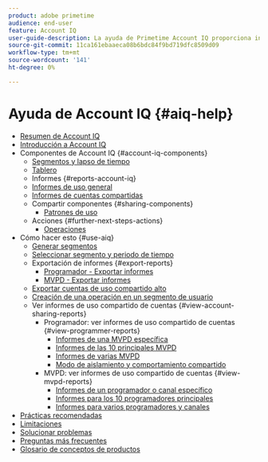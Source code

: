 ```yaml
---
product: adobe primetime
audience: end-user
feature: Account IQ
user-guide-description: La ayuda de Primetime Account IQ proporciona información sobre los componentes de Account IQ y le acompaña a través de las recorridos de usuario para utilizar los distintos componentes.
source-git-commit: 11ca161ebaaeca08b6bdc84f9bd719dfc8509d09
workflow-type: tm+mt
source-wordcount: '141'
ht-degree: 0%

---
```


# Ayuda de Account IQ {#aiq-help}

+ [Resumen de Account IQ](/help/AccountIQ/home.md)
+ [Introducción a Account IQ](/help/AccountIQ/get-started.md)
+ Componentes de Account IQ {#account-iq-components}
   + [Segmentos y lapso de tiempo](/help/AccountIQ/segments-timeframe.md)
   + [Tablero](/help/AccountIQ/dashboard.md)
   + Informes {#reports-account-iq}
   + [Informes de uso general](/help/AccountIQ/general-usage-reports.md)
   + [Informes de cuentas compartidas](/help/AccountIQ/shared-acc-reports.md)
   + Compartir componentes {#sharing-components}
      + [Patrones de uso](/help/AccountIQ/usage-patterns.md)
   + Acciones {#further-next-steps-actions}
      + [Operaciones](/help/AccountIQ/operations.md)
+ Cómo hacer esto {#use-aiq}
   + [Generar segmentos](/help/AccountIQ/build-segment.md)
   + [Seleccionar segmento y periodo de tiempo](/help/AccountIQ/howto-select-segment-timeframe.md)
   + Exportación de informes {#export-reports}
      + [Programador - Exportar informes](/help/AccountIQ/export-segment-metrics-progr.md)
      + [MVPD - Exportar informes](/help/AccountIQ/export-segment-metrics-mvpd.md)
   + [Exportar cuentas de uso compartido alto](/help/AccountIQ/export-acc-information.md)
   + [Creación de una operación en un segmento de usuario](/help/AccountIQ/operation-affecting-user-segment.md)
   + Ver informes de uso compartido de cuentas {#view-account-sharing-reports}
      + Programador: ver informes de uso compartido de cuentas {#view-programmer-reports}
         + [Informes de una MVPD específica](/help/AccountIQ/reports-for-specific-mvpds.md)
         + [Informes de las 10 principales MVPD](/help/AccountIQ/top-10-mvpd-reports.md)
         + [Informes de varias MVPD](viewrep-multiple-mvpd.md)
         + [Modo de aislamiento y comportamiento compartido](/help/AccountIQ/isolation-mode.md)
      + MVPD: ver informes de uso compartido de cuentas {#view-mvpd-reports}
         + [Informes de un programador o canal específico](/help/AccountIQ/reports-for-specific-programmers.md)
         + [Informes para los 10 programadores principales](/help/AccountIQ/top-10-programmer-reports.md)
         + [Informes para varios programadores y canales](viewrep-multiple-programmer.md)
+ [Prácticas recomendadas](/help/AccountIQ/best-practices.md)
+ [Limitaciones](/help/AccountIQ/limitations.md)
+ [Solucionar problemas](/help/AccountIQ/troubleshoot.md)
+ [Preguntas más frecuentes](/help/AccountIQ/faq.md)
+ [Glosario de conceptos de productos](/help/AccountIQ/product-concepts.md)